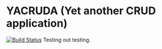# YACRUDA (Yet another CRUD application)
[![Build Status](https://travis-ci.org/TobiasAsk/yacruda.svg?branch=master)](https://travis-ci.org/TobiasAsk/yacruda)
Testing out testing.
